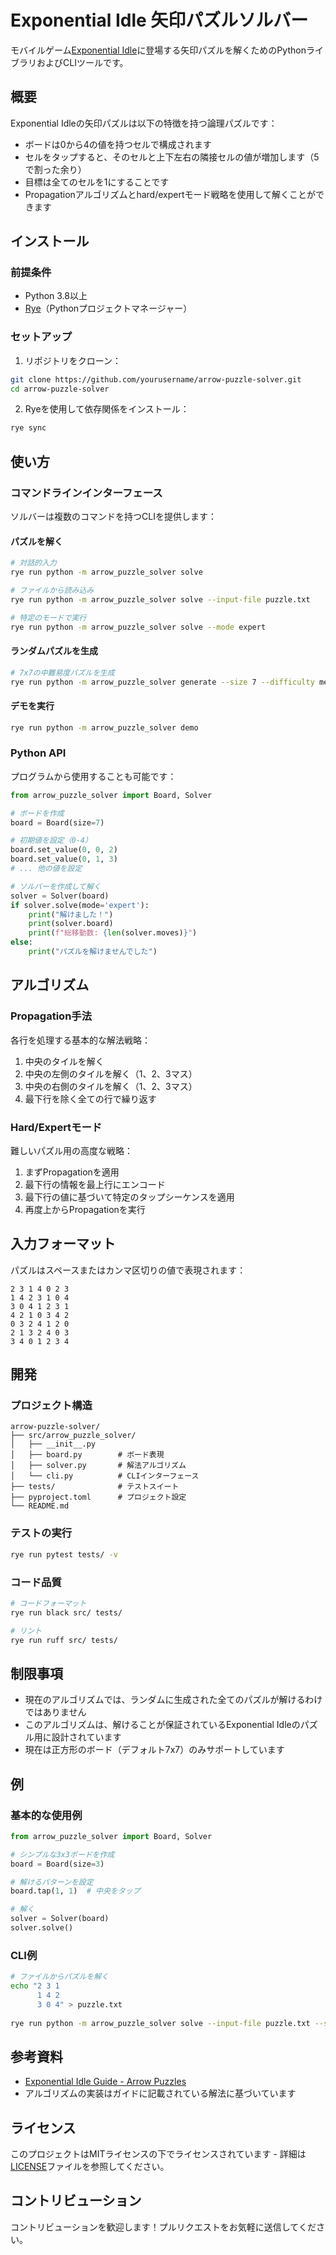 # Exponential Idle 矢印パズルソルバー

モバイルゲーム[Exponential Idle](https://conicgames.github.io/exponentialidle/)に登場する矢印パズルを解くためのPythonライブラリおよびCLIツールです。

## 概要

Exponential Idleの矢印パズルは以下の特徴を持つ論理パズルです：
- ボードは0から4の値を持つセルで構成されます
- セルをタップすると、そのセルと上下左右の隣接セルの値が増加します（5で割った余り）
- 目標は全てのセルを1にすることです
- Propagationアルゴリズムとhard/expertモード戦略を使用して解くことができます

## インストール

### 前提条件

- Python 3.8以上
- [Rye](https://rye-up.com/)（Pythonプロジェクトマネージャー）

### セットアップ

1. リポジトリをクローン：
```bash
git clone https://github.com/yourusername/arrow-puzzle-solver.git
cd arrow-puzzle-solver
```

2. Ryeを使用して依存関係をインストール：
```bash
rye sync
```

## 使い方

### コマンドラインインターフェース

ソルバーは複数のコマンドを持つCLIを提供します：

#### パズルを解く

```bash
# 対話的入力
rye run python -m arrow_puzzle_solver solve

# ファイルから読み込み
rye run python -m arrow_puzzle_solver solve --input-file puzzle.txt

# 特定のモードで実行
rye run python -m arrow_puzzle_solver solve --mode expert
```

#### ランダムパズルを生成

```bash
# 7x7の中難易度パズルを生成
rye run python -m arrow_puzzle_solver generate --size 7 --difficulty medium
```

#### デモを実行

```bash
rye run python -m arrow_puzzle_solver demo
```

### Python API

プログラムから使用することも可能です：

```python
from arrow_puzzle_solver import Board, Solver

# ボードを作成
board = Board(size=7)

# 初期値を設定（0-4）
board.set_value(0, 0, 2)
board.set_value(0, 1, 3)
# ... 他の値を設定

# ソルバーを作成して解く
solver = Solver(board)
if solver.solve(mode='expert'):
    print("解けました！")
    print(solver.board)
    print(f"総移動数: {len(solver.moves)}")
else:
    print("パズルを解けませんでした")
```

## アルゴリズム

### Propagation手法

各行を処理する基本的な解法戦略：
1. 中央のタイルを解く
2. 中央の左側のタイルを解く（1、2、3マス）
3. 中央の右側のタイルを解く（1、2、3マス）
4. 最下行を除く全ての行で繰り返す

### Hard/Expertモード

難しいパズル用の高度な戦略：
1. まずPropagationを適用
2. 最下行の情報を最上行にエンコード
3. 最下行の値に基づいて特定のタップシーケンスを適用
4. 再度上からPropagationを実行

## 入力フォーマット

パズルはスペースまたはカンマ区切りの値で表現されます：

```
2 3 1 4 0 2 3
1 4 2 3 1 0 4
3 0 4 1 2 3 1
4 2 1 0 3 4 2
0 3 2 4 1 2 0
2 1 3 2 4 0 3
3 4 0 1 2 3 4
```

## 開発

### プロジェクト構造

```
arrow-puzzle-solver/
├── src/arrow_puzzle_solver/
│   ├── __init__.py
│   ├── board.py        # ボード表現
│   ├── solver.py       # 解法アルゴリズム
│   └── cli.py          # CLIインターフェース
├── tests/              # テストスイート
├── pyproject.toml      # プロジェクト設定
└── README.md
```

### テストの実行

```bash
rye run pytest tests/ -v
```

### コード品質

```bash
# コードフォーマット
rye run black src/ tests/

# リント
rye run ruff src/ tests/
```

## 制限事項

- 現在のアルゴリズムでは、ランダムに生成された全てのパズルが解けるわけではありません
- このアルゴリズムは、解けることが保証されているExponential Idleのパズル用に設計されています
- 現在は正方形のボード（デフォルト7x7）のみサポートしています

## 例

### 基本的な使用例

```python
from arrow_puzzle_solver import Board, Solver

# シンプルな3x3ボードを作成
board = Board(size=3)

# 解けるパターンを設定
board.tap(1, 1)  # 中央をタップ

# 解く
solver = Solver(board)
solver.solve()
```

### CLI例

```bash
# ファイルからパズルを解く
echo "2 3 1
      1 4 2
      3 0 4" > puzzle.txt
      
rye run python -m arrow_puzzle_solver solve --input-file puzzle.txt --size 3
```

## 参考資料

- [Exponential Idle Guide - Arrow Puzzles](https://exponential-idle-guides.netlify.app/guides/asd/)
- アルゴリズムの実装はガイドに記載されている解法に基づいています

## ライセンス

このプロジェクトはMITライセンスの下でライセンスされています - 詳細は[LICENSE](LICENSE)ファイルを参照してください。

## コントリビューション

コントリビューションを歓迎します！プルリクエストをお気軽に送信してください。